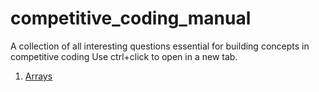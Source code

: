 # competitive_coding_manual
A collection of all interesting questions essential for building concepts in competitive coding
Use ctrl+click to open in a new tab.
1. [Arrays](https://github.com/tanmayag97/competitive_coding_manual/tree/master/Arrays)
